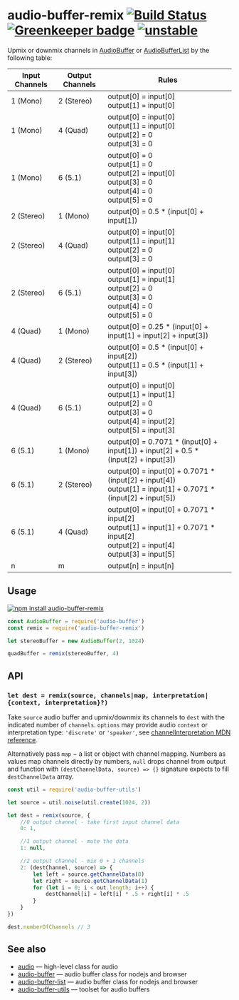 # audio-buffer-remix [![Build Status](https://travis-ci.org/audiojs/audio-buffer-remix.svg?branch=master)](https://travis-ci.org/audiojs/audio-buffer-remix) [![Greenkeeper badge](https://badges.greenkeeper.io/audiojs/audio-buffer-remix.svg)](https://greenkeeper.io/) [![unstable](http://badges.github.io/stability-badges/dist/unstable.svg)](http://github.com/badges/stability-badges)

Upmix or downmix channels in [AudioBuffer](https://github.com/audiojs/audio-buffer) or [AudioBufferList](https://github.com/audiojs/audio-buffer-list) by the following table:

| Input Channels | Output Channels | Rules |
|---|---|---|
| 1 (Mono) | 2 (Stereo) | output[0] = input[0]<br/>output[1] = input[0] |
| 1 (Mono) | 4 (Quad) | output[0] = input[0]<br/>output[1] = input[0]<br/>output[2] = 0<br/>output[3] = 0 |
| 1 (Mono) | 6 (5.1) | output[0] = 0<br/>output[1] = 0<br/>output[2] = input[0]<br/>output[3] = 0<br/>output[4] = 0<br/>output[5] = 0 |
| 2 (Stereo) | 1 (Mono) | output[0] = 0.5 * (input[0] + input[1]) |
| 2 (Stereo) | 4 (Quad) | output[0] = input[0]<br/>output[1] = input[1]<br/>output[2] = 0<br/>output[3] = 0 |
| 2 (Stereo) | 6 (5.1) | output[0] = input[0]<br/>output[1] = input[1]<br/>output[2] = 0<br/>output[3] = 0<br/>output[4] = 0<br/>output[5] = 0 |
| 4 (Quad) | 1 (Mono) | output[0] = 0.25 * (input[0] + input[1] + input[2] + input[3]) |
| 4 (Quad) | 2 (Stereo) | output[0] = 0.5 * (input[0] + input[2])<br/>output[1] = 0.5 * (input[1] + input[3]) |
| 4 (Quad) | 6 (5.1) | output[0] = input[0]<br/>output[1] = input[1]<br/>output[2] = 0<br/>output[3] = 0<br/>output[4] = input[2]<br/>output[5] = input[3] |
| 6 (5.1) | 1 (Mono) | output[0] = 0.7071 * (input[0] + input[1]) + input[2] + 0.5 * (input[2] + input[3]) |
| 6 (5.1) | 2 (Stereo) | output[0] = input[0] + 0.7071 * (input[2] + input[4])<br/>output[1] = input[1] + 0.7071 * (input[2] + input[5]) |
| 6 (5.1) | 4 (Quad) | output[0] = input[0] + 0.7071 * input[2]<br/>output[1] = input[1] + 0.7071 * input[2]<br/>output[2] = input[4]<br/>output[3] = input[5] |
| n | m | output[n] = input[n] |

## Usage

[![npm install audio-buffer-remix](https://nodei.co/npm/audio-buffer-remix.png?mini=true)](https://npmjs.org/package/audio-buffer-remix/)

```js
const AudioBuffer = require('audio-buffer')
const remix = require('audio-buffer-remix')

let stereoBuffer = new AudioBuffer(2, 1024)

quadBuffer = remix(stereoBuffer, 4)
```

## API

### `let dest = remix(source, channels|map, interpretation|{context, interpretation}?)`

Take `source` audio buffer and upmix/downmix its channels to `dest` with the indicated number of `channels`. `options` may provide audio `context` or interpretation type: `'discrete'` or `'speaker'`, see [channelInterpretation MDN reference](https://developer.mozilla.org/en-US/docs/Web/API/AudioNode/channelInterpretation).

Alternatively pass `map` − a list or object with channel mapping. Numbers as values map channels directly by numbers, `null` drops channel from output and function with `(destChannelData, source) => {}` signature expects to fill `destChannelData` array.

```js
const util = require('audio-buffer-utils')

let source = util.noise(util.create(1024, 2))

let dest = remix(source, {
    //0 output channel - take first input channel data
    0: 1,

    //1 output channel - mute the data
    1: null,

    //2 output channel - mix 0 + 1 channels
    2: (destChannel, source) => {
        let left = source.getChannelData(0)
        let right = source.getChannelData(1)
        for (let i = 0; i < out.length; i++) {
            destChannel[i] = left[i] * .5 + right[i] * .5
        }
    }
})

dest.numberOfChannels // 3
```

## See also

* [audio](https://github.com/audiojs/audio) — high-level class for audio
* [audio-buffer](https://github.com/audiojs/audio-buffer) — audio buffer class for nodejs and browser
* [audio-buffer-list](https://github.com/audiojs/audio-buffer-list) — audio buffer class for nodejs and browser
* [audio-buffer-utils](https://github.com/audio-buffer-utils) — toolset for audio buffers
